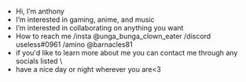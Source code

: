- Hi, I’m anthony
- I’m interested in gaming, anime, and music
- I’m interested in collaborating on anything you want
- How to reach me /insta @unga_bunga_clown_eater /discord useless#0961 /amino @barnacles81
- if you'd like to learn more about me you can contact me through any socials listed \
- have a nice day or night wherever you are<3
